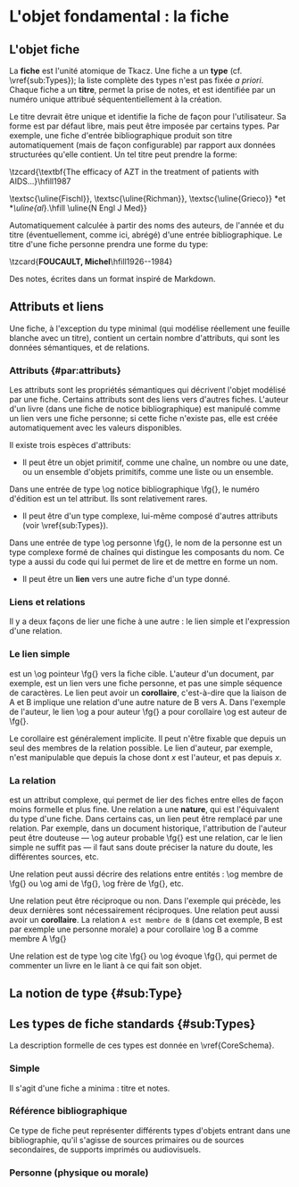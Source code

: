 # L'objet fondamental : la fiche

## L'objet fiche

La **fiche** est l'unité atomique de Tkacz. Une fiche a un **type**
(cf. \vref{sub:Types}); la liste complète des types n'est pas fixée
*a priori*. Chaque fiche a un **titre**, permet la prise
de notes, et est identifiée par un numéro unique attribué séquententiellement
à la création. 

Le titre devrait être unique et identifie la fiche de façon pour l'utilisateur.
Sa forme est par défaut libre, mais peut être imposée par certains
types. Par exemple, une fiche d'entrée bibliographique produit son
titre automatiquement (mais de façon configurable) par rapport aux
données structurées qu'elle contient. Un tel titre peut prendre la
forme:

\tzcard{\textbf{The efficacy of AZT in the treatment of patients
with AIDS…}\hfill1987

\textsc{\uline{Fischl}}, \textsc{\uline{Richman}}, \textsc{\uline{Grieco}} *et **\uline{al*}.\hfill \uline{N
Engl J Med}}

Automatiquement calculée à partir des noms des auteurs, de l'année
et du titre (éventuellement, comme ici, abrégé) d'une entrée bibliographique.
Le titre d'une fiche personne prendra une forme du type:

\tzcard{**FOUCAULT, Michel**\hfill1926--1984}

Des notes, écrites dans un format inspiré de Markdown.


## Attributs et liens

Une fiche, à l'exception du type minimal (qui modélise réellement
une feuille blanche avec un titre), contient un certain nombre d'attributs,
qui sont les données sémantiques, et de relations.

### Attributs {#par:attributs}

Les attributs sont les propriétés sémantiques qui décrivent l'objet
modélisé par une fiche. Certains attributs sont des liens vers d'autres
fiches. L'auteur d'un livre (dans une fiche de notice bibliographique)
est manipulé comme un lien vers une fiche personne; si cette fiche
n'existe pas, elle est créée automatiquement avec les valeurs disponibles.

Il existe trois espèces d'attributs:
 -  Il peut être un objet primitif, comme une chaîne, un nombre ou une
date, ou un ensemble d'objets primitifs, comme une liste ou un ensemble.


Dans une entrée de type \og notice bibliographique \fg{}, le numéro
d'édition est un tel attribut. Ils sont relativement rares.

 -  Il peut être d'un type complexe, lui-même composé d'autres attributs
(voir \vref{sub:Types}).


Dans une entrée de type \og personne \fg{}, le nom de la personne
est un type complexe formé de chaînes qui distingue les composants
du nom. Ce type a aussi du code qui lui permet de lire et de mettre
en forme un nom.

 -  Il peut être un **lien** vers une autre fiche d'un type donné. 

### Liens et relations

Il y a deux façons de lier une fiche à une autre : le lien simple
et l'expression d'une relation.


### Le lien simple 

est un \og pointeur \fg{} vers la fiche cible. L'auteur d'un document,
par exemple, est un lien vers une fiche personne, et pas une simple
séquence de caractères. Le lien peut avoir un **corollaire**,
c'est-à-dire que la liaison de A et B implique une relation d'une
autre nature de B vers A. Dans l'exemple de l'auteur, le lien \og a
pour auteur \fg{} a pour corollaire \og est auteur de \fg{}. 

Le corollaire est généralement implicite. Il peut n'être fixable que
depuis un seul des membres de la relation possible. Le lien d'auteur,
par exemple, n'est manipulable que depuis la chose dont *x* est
l'auteur, et pas depuis *x*. 


### La relation

est un attribut complexe, qui permet de lier des fiches entre elles
de façon moins formelle et plus fine. Une relation a une **nature**,
qui est l'équivalent du type d'une fiche. Dans certains cas, un lien
peut être remplacé par une relation. Par exemple, dans un document
historique, l'attribution de l'auteur peut être douteuse — \og auteur
probable \fg{} est une relation, car le lien simple ne suffit pas
— il faut sans doute préciser la nature du doute, les différentes
sources, etc.

Une relation peut aussi décrire des relations entre entités : \og membre
de \fg{} ou \og ami de \fg{}, \og frère de \fg{}, etc.

Une relation peut être réciproque ou non. Dans l'exemple qui précède,
les deux dernières sont nécessairement réciproques. Une relation peut
aussi avoir un **corollaire**. La relation ```A est membre de B```
(dans cet exemple, B est par exemple une personne morale) a pour corollaire
\og B a comme membre A \fg{}

Une relation est de type \og cite \fg{} ou \og évoque \fg{}, qui
permet de commenter un livre en le liant à ce qui fait son objet. 


## La notion de type {#sub:Type}


## Les types de fiche standards {#sub:Types}

La description formelle de ces types est donnée en \vref{CoreSchema}.


### Simple

Il s'agit d'une fiche a minima : titre et notes.


### Référence bibliographique

Ce type de fiche peut représenter différents types d'objets entrant
dans une bibliographie, qu'il s'agisse de sources primaires ou de
sources secondaires, de supports imprimés ou audiovisuels. 


### Personne (physique ou morale)
